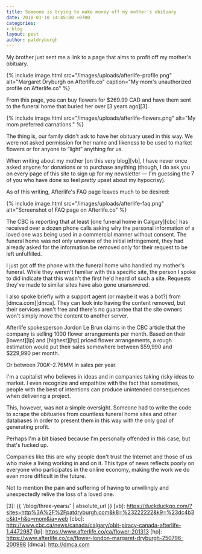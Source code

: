 ```yaml
---
title: Someone is trying to make money off my mother's obituary
date: 2018-01-10 14:45:00 +0700
categories:
- blog
layout: post
author: patdryburgh
---
```


My brother just sent me a link to a page that aims to profit off my mother's obituary.

{% include image.html src="/images/uploads/afterlife-profile.png" alt="Margaret Dryburgh on Afterlife.co" caption="My mom's unauthorized profile on Afterlife.co" %}

From this page, you can buy flowers for $269.99 CAD and have them sent to the funeral home that buried her over [3 years ago][3].

{% include image.html src="/images/uploads/afterlife-flowers.png" alt="My mom preferred carnations." %}

The thing is, our family didn't ask to have her obituary used in this way. We were not asked permission for her name and likeness to be used to market flowers or for anyone to “light” anything for us. 

When writing about my mother [on this very blog][vb], I have never once asked anyone for donations or to purchase anything (though, I do ask you on every page of this site to sign up for my newsletter — I'm guessing the 7 of you who have done so feel _pretty_ upset about my hypocrisy).

As of this writing, Afterlife's FAQ page leaves much to be desired:

{% include image.html src="/images/uploads/afterlife-faq.png" alt="Screenshot of FAQ page on Afterlife.co" %}

The CBC is reporting that at least [one funeral home in Calgary][cbc] has received over a dozen phone calls asking why the personal information of a loved one was being used in a commercial manner without consent. The funeral home was not only unaware of the initial infringement, they had already asked for the information be removed only for their request to be left unfulfilled.

I just got off the phone with the funeral home who handled my mother's funeral. While they weren't familiar with this specific site, the person I spoke to did indicate that this wasn't the first he'd heard of such a site. Requests they've made to similar sites have also gone unanswered.

I also spoke briefly with a support agent (or maybe it was a bot?) from [dmca.com][dmca]. They can look into having the content removed, but their services aren't free and there's no guarantee that the site owners won't simply move the content to another server.

Afterlife spokesperson Jordon Le Brun claims in the CBC article that the company is selling 1000 flower arrangements per month. Based on their [lowest][lp] and [highest][hp] priced flower arrangements, a rough estimation would put their sales somewhere between $59,990 and $229,990 per month.

Or between $700K–$2.76MM in sales per year.

I'm a capitalist who believes in ideas and in companies taking risky ideas to market. I even recognize and empathize with the fact that sometimes, people with the best of intentions can produce unintended consequences when delivering a project. 

This, however, was not a simple oversight. Someone had to write the code to scrape the obituaries from countless funeral home sites and other databases in order to present them in this way with the only goal of generating profit.

Perhaps I'm a bit biased because I'm personally offended in this case, but that's fucked up.

Companies like this are why people don't trust the Internet and those of us who make a living working in and on it. This type of news reflects poorly on everyone who participates in the online economy, making the work we do even more difficult in the future.

Not to mention the pain and suffering of having to unwillingly and unexpectedly relive the loss of a loved one.

[3]: {{ '/blog/three-years/' | absolute_url }}
[vb]: https://duckduckgo.com/?sites=http%3A%2F%2Fpatdryburgh.com&k8=%23222222&k9=%23dc4b3c&kt=h&q=mom&ia=web
[cbc]: http://www.cbc.ca/news/canada/calgary/obit-piracy-canada-afterlife-1.4472987
[lp]: https://www.afterlife.co/ca/flower-201313
[hp]: https://www.afterlife.co/ca/flower-london-margaret-dryburgh-250796-200998
[dmca]: http://dmca.com